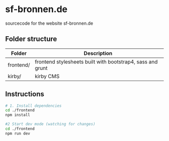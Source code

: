 # sf-bronnen.de

sourcecode for the website sf-bronnen.de

## Folder structure

|Folder|Description|
|---|---|
|frontend/|frontend stylesheets built with bootstrap4, sass and grunt|
|kirby/|kirby CMS|

## Instructions
```bash
# 1. Install dependencies
cd ./frontend
npm install

#2 Start dev mode (watching for changes)
cd ./frontend
npm run dev
```
